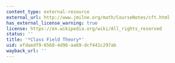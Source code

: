 ```yaml
---
content_type: external-resource
external_url: http://www.jmilne.org/math/CourseNotes/cft.html
has_external_license_warning: true
license: https://en.wikipedia.org/wiki/All_rights_reserved
status: ''
title: '*Class Field Theory*'
uid: efdaedf9-6568-4d96-aa69-dcf441c297ab
wayback_url: ''
---
```

